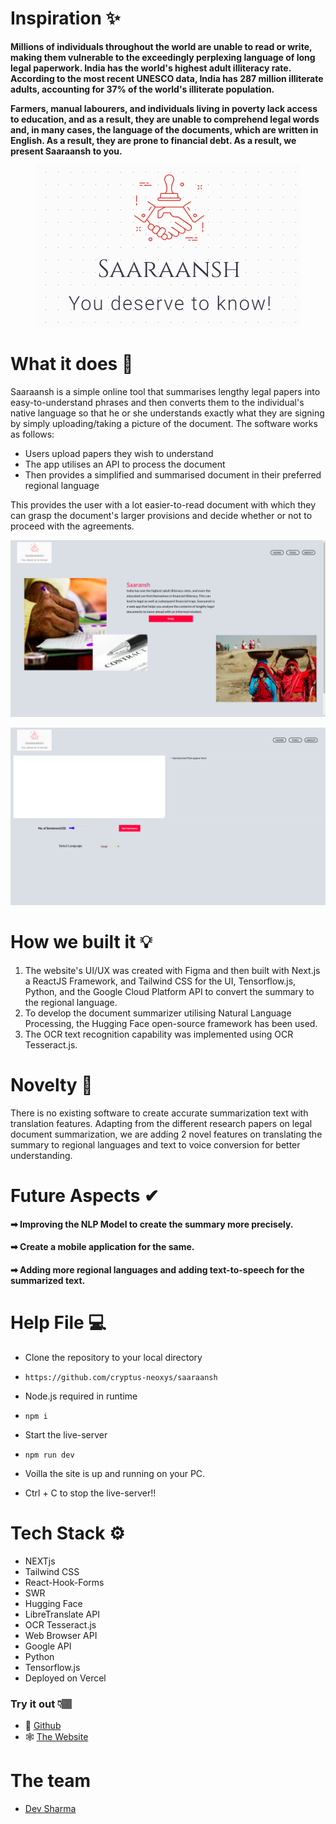 # Inspiration ✨

<strong>Millions of individuals throughout the world are unable to read or write, making them vulnerable to the exceedingly perplexing language of long legal paperwork. India has the world's highest adult illiteracy rate. According to the most recent UNESCO data, India has 287 million illiterate adults, accounting for 37% of the world's illiterate population.

Farmers, manual labourers, and individuals living in poverty lack access to education, and as a result, they are unable to comprehend legal words and, in many cases, the language of the documents, which are written in English. As a result, they are prone to financial debt. As a result, we present Saaraansh to you.</strong>

<p  align="center"><img  src = "https://github.com/cryptus-neoxys/saaraansh/blob/main/public/logo-text.png"></p>

# What it does 🙌

Saaraansh is a simple online tool that summarises lengthy legal papers into easy-to-understand phrases and then converts them to the individual's native language so that he or she understands exactly what they are signing by simply uploading/taking a picture of the document.
The software works as follows:

- Users upload papers they wish to understand
- The app utilises an API to process the document
- Then provides a simplified and summarised document in their preferred regional language

This provides the user with a lot easier-to-read document with which they can grasp the document's larger provisions and decide whether or not to proceed with the agreements.

<p  align="center"><img  src = "https://github.com/cryptus-neoxys/saaraansh/blob/main/public/readme1.png"></p>
<p  align="center"><img  src = "https://github.com/cryptus-neoxys/saaraansh/blob/main/public/readme2.png"></p>

# How we built it 💡

1. The website's UI/UX was created with Figma and then built with Next.js a ReactJS Framework, and Tailwind CSS for the UI, Tensorflow.js, Python, and the Google Cloud Platform API to convert the summary to the regional language.
1. To develop the document summarizer utilising Natural Language Processing, the Hugging Face open-source framework has been used.
1. The OCR text recognition capability was implemented using OCR Tesseract.js.

# Novelty 🥇

There is no existing software to create accurate summarization text with translation features. Adapting from the different research papers on legal document summarization, we are adding 2 novel features on translating the summary to regional languages and text to voice conversion for better understanding.

# Future Aspects ✔

#### ➡ Improving the NLP Model to create the summary more precisely.

#### ➡ Create a mobile application for the same.

#### ➡ Adding more regional languages and adding text-to-speech for the summarized text.

# Help File 💻

- Clone the repository to your local directory
- `https://github.com/cryptus-neoxys/saaraansh`

- Node.js required in runtime
- `npm i`

- Start the live-server
- `npm run dev`

- Voilla the site is up and running on your PC.

- Ctrl + C to stop the live-server!!

# Tech Stack ⚙

- NEXTjs
- Tailwind CSS
- React-Hook-Forms
- SWR
- Hugging Face
- LibreTranslate API
- OCR Tesseract.js
- Web Browser API
- Google API
- Python
- Tensorflow.js
- Deployed on Vercel

### Try it out 👇🏽

- 👤 [Github](https://github.com/cryptus-neoxys/saaraansh)
- 🕸 [The Website](https://saaraansh.vercel.app/)

# The team

- [Dev Sharma](https://github.com/cryptus-neoxys)
